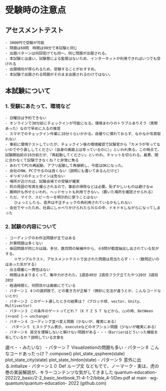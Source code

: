 
# 受験時の注意点

## アセスメントテスト

    - 3000円で受験が可能
    - 問題は60問　時間は90分で本試験と同じ
    - 出題パターンは何回受けても同一。同じ問題が出題される。
    - 本試験とは違い、試験管による監督はないため、インターネットが利用できればいつでも受けれる
    - 出題傾向が得られるため、受験することがおすすめ。
    - 本試験で出題される問題がそのまま出題されるわけではない。

## 本試験について

### 1. 受験にあたって、環境など
    - 日曜日は予約できない
    - オンラインで30分前にチェックインが可能になる。環境まわりのトラブルありそう（実際あった）なので早めに入るの推奨
    - スマホでのチェックイン作業に10分ぐらいかかる。自撮りに慣れておらず、なかなか写真取れない
    - 事前に環境テストしていたが、チェックイン後の環境確認で試験官から「カメラが写ってないのでやり直ししてください（自身の画面上は写っているのに）」といわれ焦る。この時点で、試験開始前の16分前だが、「再起動してください」といわれ、チャットを切られる。最悪、間に合わなくて試験できなくね？と非常に焦る
    - あわててPCの再起動、アプリ起動して再接続し、今度はOKになった。
    - 会社のNW、PCでやるのは良くない（説明にも書いてあるんだけど）
    - ギリギリのチェックインは危ない
    - 場所が近ければ、試験会場での受験が確実
    - 机の周囲の写真を撮らされるので、事前の掃除などは必要。恥ずかしいものは避けるｗ
    - 腕時計も外せといわれ、ヘッドセットも利用できない。（置いた場所を確認させられる）
    - ただ、マイク、スピーカーを明示的に使うことはない
        ひょっとしたら、音声は不正チェックの為利用されているかもしれない
    - 会社でやったため、社員にしゃべりかけられたらＮＧの中、ドキドキしながらになってしまった

### 2. 試験の内容について

    - コーディングのお作法問題が主ではある
    - 計算問題は多くない
    - 毎回問題が同じかは謎。多分、数百問の候補中から、６0問が都度抽出し出されている気がする。
        ※サンプルテスト、アセスメントテストで出された問題は見当たらず・・・（数問近いのはあった気がする）
    - 出る順番に一貫性はない
    - 時間はあまりまくって、集中力がきれた。1週目40分 2週目フラグ立てたやつ20分 3週目20分
    - 経過時間と、何問目かは画面にでている
    - パターン１ 4つの選択肢で、どの書き方が正解？（微妙に文法が違うとか、こんなコードないとか）
    - パターン２ このゲート通したときの結果は？（ブロッホ球、vector、Unity、Multivector)
    - パターン３ この条件のゲートってどれ？（X Y Z S T などから、○○の時、BetWeen |+>and |-> unchange）
    - パターン４ コーディング並べ変え問題（少ないが、確実にある）
    -  パターン５ ヒストグラム表示、executeなどのオプション問題（少ないが確実にある）
    - パターン６ 英文を理解しないと解けない問題がある・・・（Barrierはどういった機能を有しているか？説明している文章を
選べ・・みたいな）
    - パターン７ Visualizetionの問題も多い
    - パターン８ こんなコードあったっけ？.compose() plot_state_qsphere(state) plot_state_city(state)
plot_state_hinton(state)
    - パターン９ 意外に出る.initialize
    - パターン１０ Def ループ文 などもでて、ノーマーク
    - 実は、虎の巻の実装解説が、キラーコンテンツな気がしてきました
quantum-education-2022/2_basic/2-2_basic_textbook_11-4-1-2/bible_4-1/Dev.pdf at main · wg-quantum/quantum-education-
2022 (github.com)
